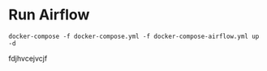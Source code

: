 # Run Airflow


`docker-compose -f docker-compose.yml -f docker-compose-airflow.yml up -d`

fdjhvcejvcjf